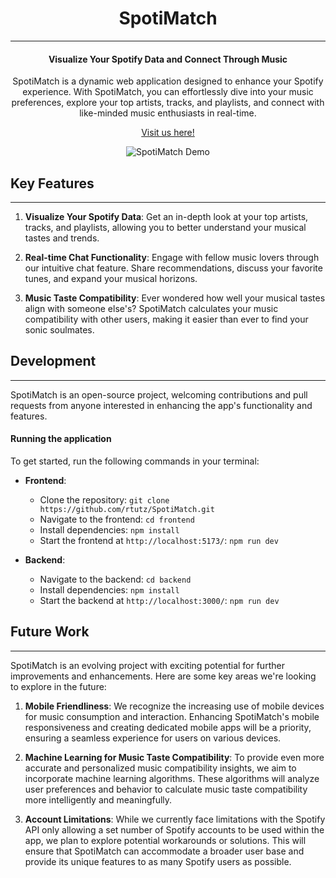 # <div align="center"> SpotiMatch </div>
---

<div align="center">
  <h4>Visualize Your Spotify Data and Connect Through Music</h4>
</div>

<div align="center">
  <p>SpotiMatch is a dynamic web application designed to enhance your Spotify experience. With SpotiMatch, you can effortlessly dive into your music preferences, explore your top artists, tracks, and playlists, and connect with like-minded music enthusiasts in real-time.</p>
  
  [Visit us here!](https://spotimatch.netlify.app/)
  
  ![SpotiMatch Demo](spotimatch-demo.gif)
</div>

## Key Features
---

1. **Visualize Your Spotify Data**: Get an in-depth look at your top artists, tracks, and playlists, allowing you to better understand your musical tastes and trends.

2. **Real-time Chat Functionality**: Engage with fellow music lovers through our intuitive chat feature. Share recommendations, discuss your favorite tunes, and expand your musical horizons.

3. **Music Taste Compatibility**: Ever wondered how well your musical tastes align with someone else's? SpotiMatch calculates your music compatibility with other users, making it easier than ever to find your sonic soulmates.

## Development
---

SpotiMatch is an open-source project, welcoming contributions and pull requests from anyone interested in enhancing the app's functionality and features.

#### Running the application

To get started, run the following commands in your terminal:

* **Frontend**:
   - Clone the repository: `git clone https://github.com/rtutz/SpotiMatch.git`
   - Navigate to the frontend: `cd frontend`
   - Install dependencies: `npm install`
   - Start the frontend at `http://localhost:5173/`: `npm run dev`

* **Backend**:
   - Navigate to the backend: `cd backend`
   - Install dependencies: `npm install`
   - Start the backend at `http://localhost:3000/`: `npm run dev`

## Future Work
---

SpotiMatch is an evolving project with exciting potential for further improvements and enhancements. Here are some key areas we're looking to explore in the future:

1. **Mobile Friendliness**: We recognize the increasing use of mobile devices for music consumption and interaction. Enhancing SpotiMatch's mobile responsiveness and creating dedicated mobile apps will be a priority, ensuring a seamless experience for users on various devices.

2. **Machine Learning for Music Taste Compatibility**: To provide even more accurate and personalized music compatibility insights, we aim to incorporate machine learning algorithms. These algorithms will analyze user preferences and behavior to calculate music taste compatibility more intelligently and meaningfully.

3. **Account Limitations**: While we currently face limitations with the Spotify API only allowing a set number of Spotify accounts to be used within the app, we plan to explore potential workarounds or solutions. This will ensure that SpotiMatch can accommodate a broader user base and provide its unique features to as many Spotify users as possible.
